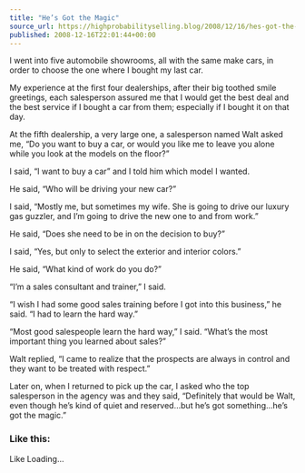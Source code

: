 ```yaml
---
title: "He’s Got the Magic"
source_url: https://highprobabilityselling.blog/2008/12/16/hes-got-the-magic
published: 2008-12-16T22:01:44+00:00
---
```

I went into five automobile showrooms, all with the same make cars, in order to choose the one where I bought my last car. 


My experience at the first four dealerships, after their big toothed smile greetings, each salesperson assured me that I would get the best deal and the best service if I bought a car from them; especially if I bought it on that day. 


At the fifth dealership, a very large one, a salesperson named Walt asked me, “Do you want to buy a car, or would you like me to leave you alone while you look at the models on the floor?” 


I said, “I want to buy a car” and I told him which model I wanted. 


He said, “Who will be driving your new car?” 


I said, “Mostly me, but sometimes my wife. She is going to drive our luxury gas guzzler, and I’m going to drive the new one to and from work.” 


He said, “Does she need to be in on the decision to buy?” 


I said, “Yes, but only to select the exterior and interior colors.” 


He said, “What kind of work do you do?” 


“I’m a sales consultant and trainer,” I said. 


“I wish I had some good sales training before I got into this business,” he said. “I had to learn the hard way.” 


“Most good salespeople learn the hard way,” I said. “What’s the most important thing you learned about sales?” 


Walt replied, “I came to realize that the prospects are always in control and they want to be treated with respect.” 


Later on, when I returned to pick up the car, I asked who the top salesperson in the agency was and they said, “Definitely that would be Walt, even though he’s kind of quiet and reserved…but he’s got something…he’s got the magic.” 


### Like this:

Like Loading...
